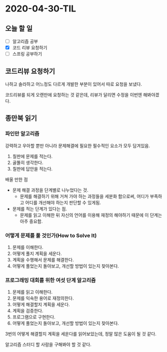 # 2020-04-30-TIL

## 오늘 할 일

- [ ] 알고리즘 공부
- [x] 코드 리뷰 요청하기
- [ ] 스프링 공부하기

## 코드리뷰 요청하기

나하고 솔라하고 어느정도 다르게 개발한 부분이 있어서 따로 요청을 보냈다.

코드리뷰를 되게 오랜만에 요청하는 것 같은데, 리뷰가 달리면 수정을 이번엔 해봐야겠다.

## 종만북 읽기

### 파인만 알고리즘

강력하고 우아할 뿐만 아니라 문제해결에 필요한 필수적인 요소가 모두 담겨있음.

1. 칠판에 문제를 적는다.
2. 골똘히 생각한다.
3. 칠판에 답안을 적는다.

배울 만한 점

- 문제 해결 과정을 단계별로 나누었다는 것.
  - 문제를 해결하기 위해 거쳐 가야 하는 과정들을 세분화 함으로써, 어디가 부족하고 어디를 개선해야 하는지 판단할 수 있게됨.
- 문제를 적는 단계가 있다는 점.
  - 문제를 읽고 이해한 뒤 자신의 언어를 이용해 재정의 해야하기 때문에 이 단계는 아주 중요함.

### 어떻게 문제를 풀 것인가(How to Solve It)

1. 문제를 이해한다.
2. 어떻게 풀지 계획을 세운다.
3. 계획을 수행해서 문제를 해결한다.
4. 어떻게 풀었는지 돌아보고, 개선할 방법이 있는지 찾아본다.

### 프로그래밍 대회를 위한 여섯 단계 알고리즘

1. 문제를 읽고 이해한다.
2. 문제를 익숙한 용어로 재정의한다.
3. 어떻게 해결할지 계획을 세운다.
4. 계획을 검증한다.
5. 프로그램으로 구현한다.
6. 어떻게 풀었는지 돌아보고, 개선할 방법이 있는지 찾아본다.

3번의 어떻게 해결할지 계획을 세운다를 읽어보았는데, 정말 많은 도움이 될 것 같다.

알고리즘 스터디 할 사람을 구해봐야 할 것 같다.

